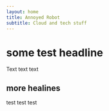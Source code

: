 ```yaml
---
layout: home
title: Annoyed Robot
subtitle: Cloud and tech stuff
---
```


# some test headline

Text text text

## more healines

test test test
